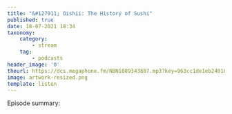 ```yaml
---
title: "&#127911; Oishii: The History of Sushi"
published: true
date: 18-07-2021 18:34
taxonomy:
    category:
        - stream
    tag:
        - podcasts
header_image: '0'
theurl: https://dcs.megaphone.fm/NBN1089343807.mp3?key=963cc1de1eb2401076da08852ec9ad21&via=087c5056-d9b8-11eb-9b35-4b126760ed6e
image: artwork-resized.png
template: listen
--- 
```

Episode summary: 
